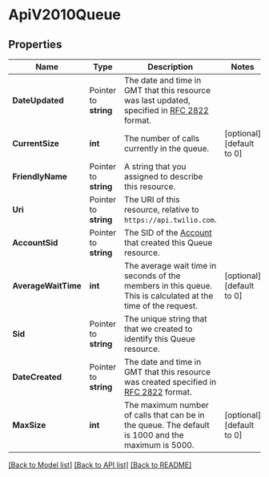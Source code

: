 # ApiV2010Queue

## Properties

Name | Type | Description | Notes
------------ | ------------- | ------------- | -------------
**DateUpdated** | Pointer to **string** | The date and time in GMT that this resource was last updated, specified in [RFC 2822](https://www.ietf.org/rfc/rfc2822.txt) format. |
**CurrentSize** | **int** | The number of calls currently in the queue. |[optional] [default to 0]
**FriendlyName** | Pointer to **string** | A string that you assigned to describe this resource. |
**Uri** | Pointer to **string** | The URI of this resource, relative to `https://api.twilio.com`. |
**AccountSid** | Pointer to **string** | The SID of the [Account](https://www.twilio.com/docs/iam/api/account) that created this Queue resource. |
**AverageWaitTime** | **int** |  The average wait time in seconds of the members in this queue. This is calculated at the time of the request. |[optional] [default to 0]
**Sid** | Pointer to **string** | The unique string that that we created to identify this Queue resource. |
**DateCreated** | Pointer to **string** | The date and time in GMT that this resource was created specified in [RFC 2822](https://www.ietf.org/rfc/rfc2822.txt) format. |
**MaxSize** | **int** |  The maximum number of calls that can be in the queue. The default is 1000 and the maximum is 5000. |[optional] [default to 0]

[[Back to Model list]](../README.md#documentation-for-models) [[Back to API list]](../README.md#documentation-for-api-endpoints) [[Back to README]](../README.md)


